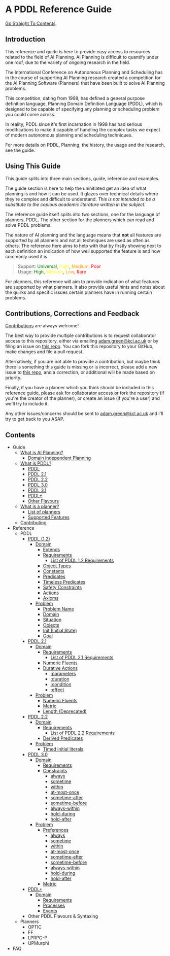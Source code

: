 # A PDDL Reference Guide
[Go Straight To Contents](#contents)
## Introduction
This reference and guide is here to provide easy access to resources related to the field of AI Planning. AI Planning is difficult to quantify under one roof, due to the variety of ongoing research in the field. 

The International Conference on Autonomous Planning and Scheduling has in the course of supporting AI Planning research created a competition for the AI Planning Software (Planners) that have been built to solve AI Planning problems.

This competition, dating from 1998, has defined a general purpose definition language, Planning Domain Definition Language (PDDL), which is designed to be capable of specifying any planning or scheduling problem you could come across.

In reality, PDDL since it's first incarnation in 1998 has had serious modifications to make it capable of handling the complex tasks we expect of modern autonomous planning and scheduling techniques. 

For more details on PDDL, Planning, the history, the usage and the research, see the guide.

## Using This Guide
This guide splits into three main sections, guide, reference and examples. 

The guide section is here to help the uninitiated get an idea of what planning is and how it can be used. It glazes over technical details where they're complex and difficult to understand. *This is not intended to be a substitute to the copious academic literature written in the subject*.

The reference guide itself splits into two sections, one for the language of planners, PDDL. The other section for the planners which can read and solve PDDL problems. 

The nature of AI planning and the language means that **not** all features are supported by all planners and not all techniques are used as often as others. The reference here aims to help with that by firstly showing next to each definition an indication of how well supported the feature is and how commonly used it is.

>Support: <span style="color:green">Universal</span>, <span style="color:yellow">High</span>, <span style="color:orange">Medium</span>, <span style="color:red">Poor</span>  
Usage: <span style="color:green">High</span>, <span style="color:yellow">Medium</span>, <span style="color:orange">Low</span>, <span style="color:red">Rare</span>

For planners, this reference will aim to provide indication of what features are supported by what planners. It also provide useful hints and notes about the quirks and specific issues certain planners have in running certain problems. 

## Contributions, Corrections and Feedback
[Contributions](./guide/contributing.md) are always welcome!

The best way to provide multiple contributions is to request collaborator access to this repository, either via emailing adam.green@kcl.ac.uk or by filing an issue on [this repo](https://github.com/nergmada/pddl-reference). You can fork this repository to your GitHub, make changes and file a pull request.

Alternatively, if you are not able to provide a contribution, but maybe think there is something this guide is missing or is incorrect, please add a new issue to [this repo](https://github.com/nergmada/pddl-reference), and a correction, or additional will be made based on priority.

Finally, if you have a planner which you think should be included in this reference guide, please ask for collaborator access or fork the repository (if you're the creator of the planner), or create an issue (if you're a user) and we'll try to include it.

Any other issues/concerns should be sent to adam.green@kcl.ac.uk and I'll try to get back to you ASAP.

## Contents
- Guide
    - [What is AI Planning?](./guide/whatisaip.md)
        - [Domain independent Planning](./guide/whatisaip.md#domain%20independent%20planning)
    - [What is PDDL?](./guide/whatispddl.md)
        - [PDDL](./guide/whatispddl.md#pddl)
        - [PDDL 2.1](./guide/whatispddl.md#pddl-21)
        - [PDDL 2.2](./guide/whatispddl.md#pddl-22)
        - [PDDL 3.0](./guide/whatispddl.md#pddl-3)
        - [PDDL 3.1](./guide/whatispddl.md#pddl-31)
        - [PDDL+](./guide/whatispddl.md#pddl-1)
        - [Other Flavours](./guide/whatispddl.md#other-flavours-of-pddl)
    - [What is a planner?](./guide/whatisplanner.md)
        - [List of planners](./guide/whatisplanner.md#list-of-planners)
        - [Supported Features](./guide/whatisplanner.md#planner-feature-support)
    - [Contributing](./guide/contributing.md)
- Reference
    - PDDL
        - [PDDL (1.2)](./reference/PDDL/main.md)
            - [Domain](./reference/PDDL/domain.md)
                - [Extends](./reference/PDDL/domain.md#extends)
                - [Requirements](./reference/PDDL/domain.md#requirements)
                    - [List of PDDL 1.2 Requirements](./reference/PDDL/Domain/requirements.md)
                - [Object Types](./reference/PDDL/domain.md#object-types)
                - [Constants](./reference/PDDL/domain.md#constants)
                - [Predicates](./reference/PDDL/domain.md#predicates)
                - [Timeless Predicates](./reference/PDDL/domain.md#timeless-predicates)
                - [Safety Constraints](./reference/PDDL/domain.md#safety-constraint)
                - [Actions](./reference/PDDL/domain.md#actions)
                - [Axioms](./reference/PDDL/domain.md#axioms)
            - [Problem](./reference/PDDL/problem.md)
                - [Problem Name](./reference/PDDL/problem.md#problem-name)
                - [Domain](./reference/PDDL/problem.md#domain)
                - [Situation](./reference/PDDL/problem.md#situation)
                - [Objects](./reference/PDDL/problem.md#objects)
                - [Init (Initial State)](./reference/PDDL/problem.md#init)
                - [Goal](./reference/PDDL/problem.md#goal)
        - [PDDL 2.1](./reference/PDDL2.1/main.md)
            - [Domain](./PDDL2.1/domain.md)
                - [Requirements](./PDDL2.1/domain.md#requirements)
                    - [List of PDDL 2.1 Requirements](./PDDL2.1/domain.md#list-of-requirements)
                - [Numeric Fluents](./PDDL2.1/domain.md#numeric-fluents)
                - [Durative Actions](./PDDL2.1/domain.md#durative-actions)
                    - [:parameters](./PDDL2.1/domain.md#parameters)
                    - [:duration](./PDDL2.1/domain.md#duration)
                    - [:condition](./PDDL2.1/domain.md#condition)
                    - [:effect](./PDDL2.1/domain.md#effect)
            - [Problem](./PDDL2.1/problem.md)
                - [Numeric Fluents](./PDDL2.1/problem.md#numeric-fluents)
                - [Metric](./PDDL2.1/problem.md#metric)
                - [Length (Deprecated)](./PDDL2.1/problem.md#length)
        - [PDDL 2.2](./reference/PDDL2.2/main.md)
            - [Domain](./PDDL2.2/domain.md)
                - [Requirements](./PDDL2.2/domain.md#requirements)
                    - [List of PDDL 2.2 Requirements](./PDDL2.2/domain.md#list-of-requirements)
                - [Derived Predicates](./PDDL2.2/domain.md#derived-predicates)
            - [Problem](./PDDL2.2/problem.md)
                - [Timed initial literals](./PDDL2.2/problem.md#timed-initial-literals)
        - [PDDL 3.0](./PDDL3.0/main.md)
            - [Domain](./PDDL3.0/domain.md)
                - [Requirements](./PDDL3.0/domain.md#requirements)
                - [Constraints](./PDDL3.0/domain.md#constraints)
                    - [always](./PDDL3.0/domain.md#always)
                    - [sometime](./PDDL3.0/domain.md#sometime)
                    - [within](./PDDL3.0/domain.md#within)
                    - [at-most-once](./PDDL3.0/domain.md#at-most-once)
                    - [sometime-after](./PDDL3.0/domain.md#sometime-after)
                    - [sometime-before](./domain.md#sometime-before)
                    - [always-within](./domain.md#always-within)
                    - [hold-during](./domain.md#hold-during)
                    - [hold-after](./domain.md#hold-after)
            - [Problem](./problem.md)
                - [Preferences](./problem.md#preferences)
                    - [always](./problem.md#always)
                    - [sometime](./problem.md#sometime)
                    - [within](./problem.md#within)
                    - [at-most-once](./problem.md#at-most-once)
                    - [sometime-after](./problem.md#sometime-after)
                    - [sometime-before](./problem.md#sometime-before)
                    - [always-within](./problem.md#always-within)
                    - [hold-during](./problem.md#hold-during)
                    - [hold-after](./problem.md#hold-after)
                - [Metric](./problem.md#metric)
        - [PDDL+](./PDDL+/main.md)
            - [Domain](./PDDL+/domain.md)
                - [Requirements](./PDDL+/domain.md#requirements)
                - [Processes](./PDDL+/domain.md#processes)
                - [Events](./PDDL+/domain.md#events)
        - Other PDDL Flavours & Syntaxing
    - Planners
        - OPTIC
        - FF
        - LPRPG-P
        - UPMurphi
- FAQ
